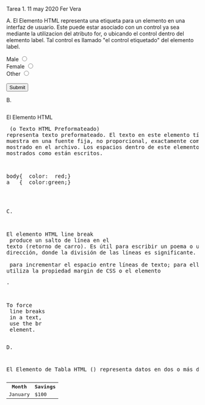 Tarea 1. 11 may 2020 Fer Vera

A.	<label></label>
El Elemento HTML <label> representa una etiqueta para un elemento en una interfaz de usuario. Este puede estar asociado con un control ya sea mediante la utilizacion del atributo for, o ubicando el control dentro del elemento label. Tal control es llamado "el control etiquetado" del elemento label.
<form action="/action_page.php">
  <label for="male">Male</label>
  <input type="radio" name="gender" id="male" value="male"><br>
  <label for="female">Female</label>
  <input type="radio" name="gender" id="female" value="female"><br>
  <label for="other">Other</label>
  <input type="radio" name="gender" id="other" value="other"><br><br>
  <input type="submit" value="Submit">
</form>

B. <pre></pre>
El Elemento HTML <pre> (o Texto HTML Preformateado) representa texto preformateado. El texto en este elemento típicamente se muestra en una fuente fija, no proporcional, exactamente como es mostrado en el archivo. Los espacios dentro de este elemento también son mostrados como están escritos.
<pre>
body{  color:  red;}
a   {  color:green;}
</pre>
C. <br/>

El elemento HTML line break <br> produce un salto de línea en el texto (retorno de carro). Es útil para escribir un poema o una dirección, donde la división de las líneas es significante.
No utilices <br> para incrementar el espacio entre líneas de texto; para ello utiliza la propiedad margin de CSS o el elemento <p>.

<p>To force<br> line breaks<br> in a text,<br> use the br<br> element.</p>
D. <table></table>
El Elemento de Tabla HTML (<table>) representa datos en dos o más dimensiones. Al igual que otros elementos HTML, este elemento también soporta atributos globales.
<table>
  <tr>
    <th>Month</th>
    <th>Savings</th>
  </tr>
  <tr>
    <td>January</td>
    <td>$100</td>
  </tr>
</table>


